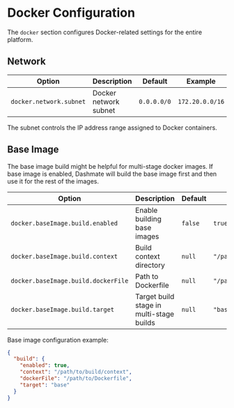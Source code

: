 # Docker Configuration

The `docker` section configures Docker-related settings for the entire platform.

## Network

| Option | Description | Default | Example |
|--------|-------------|---------|---------|
| `docker.network.subnet` | Docker network subnet | `0.0.0.0/0` | `172.20.0.0/16` |

The subnet controls the IP address range assigned to Docker containers.

## Base Image

The base image build might be helpful for multi-stage docker images.
If base image is enabled, Dashmate will build the base image first and then use it for the rest of the images.

| Option | Description | Default | Example                       |
|--------|-------------|---------|-------------------------------|
| `docker.baseImage.build.enabled` | Enable building base images | `false` | `true`               |
| `docker.baseImage.build.context` | Build context directory | `null` | `"/path/to/context"`      |
| `docker.baseImage.build.dockerFile` | Path to Dockerfile | `null` | `"/path/to/Dockerfile"`       |
| `docker.baseImage.build.target` | Target build stage in multi-stage builds | `null` | `"base"`  |

Base image configuration example:
```json
{
  "build": {
    "enabled": true,
    "context": "/path/to/build/context",
    "dockerFile": "/path/to/Dockerfile",
    "target": "base"
  }
}
```
